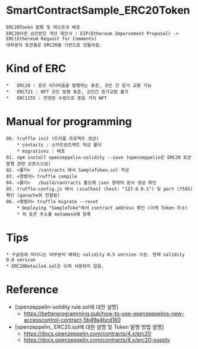 # SmartContractSample_ERC20Token
```
ERC20Toekn 발행 및 테스트넷 배포
ERC20이란 승인받은 개선 제안서 : EIP(Ethereum Imporvement Proposal) -> ERC(Ethereum Request for Comments)
대부분의 토큰들은 ERC20을 기반으로 만들어짐. 
```

# Kind of ERC
    *   ERC20 : 원조 이더리움을 발행하는 표준, 코인 간 등가 교환 가능
    *   ERC721 : NFT 코인 발행 표준, 코인간 등가교환 불가 
    *   ERC1155 : 한정된 수량으로 동일 가치 NFT

# Manual for programming
    00. truffle init (트러플 프로젝트 생성)
        * contacts : 스마트컨트랙트 작성 폴더
        * migrations : 배포 
    01. npm install openzeppelin-solidity --save (openzeppelin은 ERC20 토큰 발행 관련 오픈소스임)
    02. <폴더>   /contracts 에서 SampleToken.sol 작성 
    03. <명령어> truffle compile
    04. <폴더>   /build/contracts 폴도에 json 형태의 문서 생성 확인 
    05. truffle-config.js 에서 ㅣocalhost (host: "127.0.0.1") 및 port (7545) 확인 (ganache와 연결됨)
    06. <명령어> truffle migrate --reset
        * Deploying "SampleToke"에서 contract address 확인 (이게 Token 주소)
        * 위 토큰 주소를 metamask에 등록 
    


# Tips
    * 구글링에 떠다니는 대부분의 예제는 solidity 0.5 version 수준. 현재 solidity 0.8 version
    * ERC20Detailed.sol은 이제 사용하지 않음. 


# Reference
 * [openzeppelin-solidity rule.sol에 대한 설명] 
    * https://betterprogramming.pub/how-to-use-openzeppelins-new-accesscontrol-contract-5b49a4bcd160
 * [openzeppelin_ ERC20.sol에 대한 설명 및 Token 발행 방법 설명]
    * https://docs.openzeppelin.com/contracts/4.x/erc20
    * https://docs.openzeppelin.com/contracts/4.x/erc20-supply